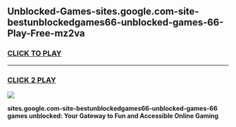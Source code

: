 
## Unblocked-Games-sites.google.com-site-bestunblockedgames66-unblocked-games-66-Play-Free-mz2va
<h3>
<a href="https://premium76.site?title=sites.google.com-site-bestunblockedgames66-unblocked-games-66&ref=15A">CLICK TO PLAY</a></h3>
<hr>

<h3>
<a href="https://premium76.site?title=sites.google.com-site-bestunblockedgames66-unblocked-games-66&ref=15A">CLICK 2 PLAY</a>
  
</h3>

<a href="https://premium76.site?title=sites.google.com-site-bestunblockedgames66-unblocked-games-66&ref=15A"><img src="https://clearcache.store/games.png"></a>


**sites.google.com-site-bestunblockedgames66-unblocked-games-66 games unblocked: Your Gateway to Fun and Accessible Online Gaming**
